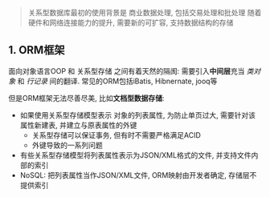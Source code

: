 >关系型数据库最初的使用背景是 商业数据处理, 包括交易处理和批处理
>随着硬件和网络连接能力的提升, 需要新的可扩容, 支持数据结构的存储

## 1. ORM框架

面向对象语言OOP 和 关系型存储 之间有着天然的隔阂: 需要引入**中间层**充当 *类对象* 和 *行记录* 间的翻译. 常见的ORM包括iBatis, Hibnernate, jooq等

但是ORM框架无法尽善尽美, 比如**文档型数据存储**:
- 如果使用关系型存储模型表示 对象的列表属性, 为防止单页过大, 需要针对该属性新建表, 并建立与原表属性的外键
	- 关系型存储可以保证事务, 但有时不需要严格满足ACID
	- 外键导致的一系列问题
- 有些关系型存储模型将列表属性表示为JSON/XML格式的文件, 并支持文件内部的索引
- NoSQL: 把列表属性当作JSON/XML文件, ORM映射由开发者确定, 存储层不提供索引